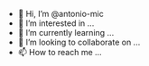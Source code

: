 - 👋 Hi, I’m @antonio-mic
- 👀 I’m interested in ...
- 🌱 I’m currently learning ...
- 💞️ I’m looking to collaborate on ...
- 📫 How to reach me ...
